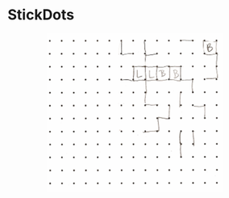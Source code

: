 # StickDots

<p align="center">
  <img src="https://github.com/AmirJahan/StickDots/blob/main/Images/sample_paper.png" width="350" title="hover text">  
</p>
